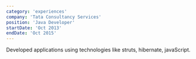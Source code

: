 ```yaml
---
category: 'experiences'
company: 'Tata Consultancy Services'
position: 'Java Developer'
startDate: 'Oct 2013'
endDate: 'Oct 2015'
---
```


Developed applications using technologies like struts, hibernate, javaScript.